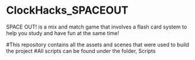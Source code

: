 # ClockHacks_SPACEOUT
SPACE OUT! is a mix and match game that involves a flash card system to help you study and have fun at the same time!

#This repository contains all the assets and scenes that were used to build the project
#All scripts can be found under the folder, Scripts
